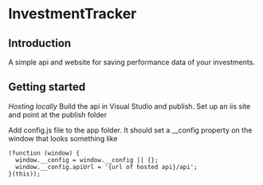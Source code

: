 # InvestmentTracker

## Introduction

A simple api and website for saving performance data of your investments.

## Getting started

*Hosting locally*
Build the api in Visual Studio and publish. 
Set up an iis site and point at the publish folder

Add config.js file to the app folder. It should set a __config property on the window that looks something like
```
(function (window) {
  window.__config = window.__config || {};
  window.__config.apiUrl = '{url of hosted api}/api';
}(this));
```
